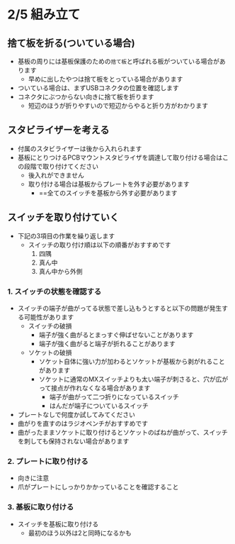 # 2/5 組み立て

## 捨て板を折る(ついている場合)

* 基板の周りには基板保護のための`捨て板`と呼ばれる板がついている場合があります
  * 早めに出したやつは捨て板をとっている場合があります
* ついている場合は、まずUSBコネクタの位置を確認します
* コネクタにぶつからない向きに捨て板を折ります
  * 短辺のほうが折りやすいので短辺からやると折り方がわかります

## スタビライザーを考える

* 付属のスタビライザーは後から入れられます
* 基板にとりつけるPCBマウントスタビライザを調達して取り付ける場合はこの段階で取り付けてください
  * 後入れができません
  * 取り付ける場合は基板からプレートを外す必要があります
    * ==全てのスイッチを基板から外す必要があります

## スイッチを取り付けていく

* 下記の3項目の作業を繰り返します
  * スイッチの取り付け順は以下の順番がおすすめです
    1. 四隅
    2. 真ん中
    3. 真ん中から外側

### 1. スイッチの状態を確認する

* スイッチの端子が曲がってる状態で差し込もうとすると以下の問題が発生する可能性があります
  * スイッチの破損
    * 端子が強く曲がるとまっすぐ伸ばせないことがあります
    * 端子が強く曲がると端子が折れることがあります
  * ソケットの破損
    * ソケット自体に強い力が加わるとソケットが基板から剥がれることがあります
    * ソケットに通常のMXスイッチよりも太い端子が刺さると、穴が広がって接点が作れなくなる場合があります
      * 端子が曲がって二つ折りになっているスイッチ
      * はんだが端子についているスイッチ
* プレートなしで何度か試してみてください
* 曲がりを直すのはラジオペンチがおすすめです
* 曲がったままソケットに取り付けるとソケットのばねが曲がって、スイッチを刺しても保持されない場合があります

### 2. プレートに取り付ける

* 向きに注意
* 爪がプレートにしっかりかかっていることを確認すること

### 3. 基板に取り付ける

* スイッチを基板に取り付ける
  * 最初のほう以外は2と同時になるかも